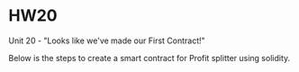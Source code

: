 # HW20
Unit 20 - "Looks like we've made our First Contract!"

Below is the steps to create a smart contract for Profit splitter using solidity.
